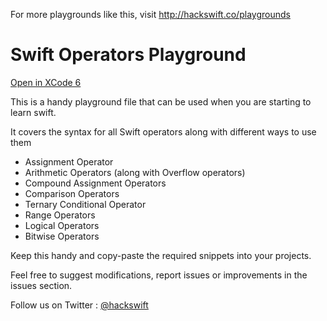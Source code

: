 For more playgrounds like this, visit http://hackswift.co/playgrounds

Swift Operators Playground
==========================
[Open in XCode 6](https://github.com/hackswift/swift-operators-pg/archive/master.zip)

This is a handy playground file that can be used when you are starting to learn swift.

It covers the syntax for all Swift operators along with different ways to use them

* Assignment Operator
* Arithmetic Operators (along with Overflow operators)
* Compound Assignment Operators
* Comparison Operators
* Ternary Conditional Operator
* Range Operators
* Logical Operators
* Bitwise Operators

Keep this handy and copy-paste the required snippets into your projects.

Feel free to suggest modifications, report issues or improvements in the issues section.

Follow us on Twitter : [@hackswift](http://twitter.com/hackswift)
